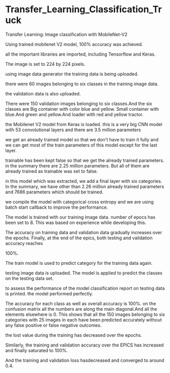 # Transfer_Learning_Classification_Truck
Transfer Learning: Image classification with MobileNet-V2


Using trained mobilenet V2 model, 100% accuracy was achieved.

all the important libraries are imported, including Tensorflow and Keras.

The image is set to 224 by 224 pixels.

using image data generator the training data is being uploaded.

there were 60 images belonging to six classes in the training image data.

the validation data is also uploaded.

There were 150 validation images belonging to six classes.And the six classes are Big container with color blue and yellow. Small container with blue.And green and yellow.And loader with red and yellow tractor.

the Mobilenet V2 model from Keras is loaded. this is a very big CNN model with 53 convolutional layers and there are 3.5 million parameters

we get an already trained model so that we don't have to train it fully and we can get most of the train parameters of this model except for the last layer.

trainable has been kept false so that we get the already trained parameters. in the summary there are 2.25 million parameters. But all of them are already trained as
trainable was set to false.

in this model which was extracted, we add a final layer with six categories. In the summary, we have other than 2.26 million already trained parameters and 7686 parameters which should be trained.

we compile the model with categorical cross entropy and we are using batch start callback to improve the performance.

The model is trained with our training image data. number of epocs has been set to 8. This was based on experience while developing this.

The accuracy on training data and validation data gradually increases over the epochs. Finally, at the end of the epics, both testing and validation accuracy reaches

100%.

The train model is used to predict category for the training data again.

testing image data is uploaded. The model is applied to predict the classes on the testing data set.

to assess the performance of the model classification report on testing data is printed. the model performed perfectly.

The accuracy for each class as well as overall accuracy is 100%.
on the confusion matrix all the numbers are along the main diagonal.And all the elements elsewhere is 0. This shows that all the 150 images belonging to six categories with 25 images in each have been predicted accurately without any false positive or false negative outcomes. 

the lost value during the training has decreased over the epochs.

Similarly, the training and validation accuracy over the EPICS has increased and finally saturated to 100%. 

And the training and validation loss hasdecreased and converged to around 0.4.

